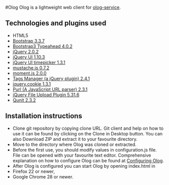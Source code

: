 #Olog
Olog is a lightweight web client for [olog-service](https://github.com/Olog/olog-service).

## Technologies and plugins used

 * HTML5
 * [Bootstrap 3.3.7](http://http://getbootstrap.com/)
 * [Bootstrap3 Typeahead 4.0.2](https://github.com/bassjobsen/Bootstrap-3-Typeahead)
 * [jQuery 2.0.2](http://jquery.com/)
 * [jQuery UI 1.10.3](http://jqueryui.com/)
 * [jQuery UI timepicker 1.3.1](http://trentrichardson.com/examples/timepicker/)
 * [mustache.js 0.7.2](https://github.com/janl/mustache.js)
 * [moment.js 2.0.0](http://momentjs.com/)
 * [Tags Manager (a jQuery plugin) 2.4.1](http://welldonethings.com/tags/manager)
 * [jquery.cookie 1.3.1](https://github.com/carhartl/jquery-cookie)
 * [Purl (A JavaScript URL parser) 2.3.1](https://github.com/allmarkedup/purl)
 * [jQuery File Upload Plugin 5.31.6](https://github.com/blueimp/jQuery-File-Upload)
 * [Qunit 2.3.2](http://qunitjs.com/)

## Installation instructions

 * Clone git repository by copying clone URL. Git client and help on how to use it can be found by clicking on the Clone in Desktop button. You can also Download ZIP and extract it to your favourite directory.
 * Move to the directory where Olog was cloned or extracted.
 * Before the first use, you should modify values in configuration.js file. File can be opened with your favourite text editor. Comprehensive explanation on how to configure Olog can be found at [Configuring Olog](https://github.com/Olog/logbook/wiki/Configuring-Olog).
 * After Olog is configured you can start Olog by opening index.html in
  * Firefox 22 or newer,
  * Google Chrome 28 or newer.
